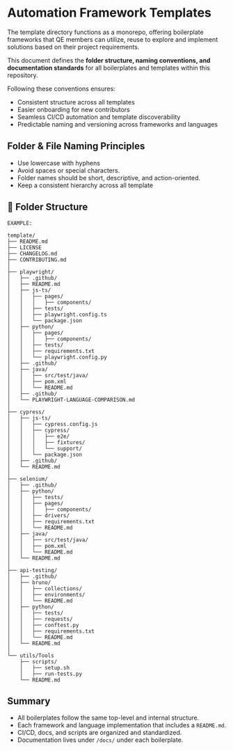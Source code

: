 # Automation Framework Templates
The template directory functions as a monorepo, offering boilerplate frameworks that QE members can utilize, reuse to explore and implement solutions based on their project requirements.

This document defines the **folder structure, naming conventions, and documentation standards** for all boilerplates and templates within this repository.

Following these conventions ensures:
- Consistent structure across all templates  
- Easier onboarding for new contributors  
- Seamless CI/CD automation and template discoverability  
- Predictable naming and versioning across frameworks and languages  


## Folder & File Naming Principles
* Use lowercase with hyphens
* Avoid spaces or special characters.
* Folder names should be short, descriptive, and action-oriented.
* Keep a consistent hierarchy across all template


## 📁 Folder Structure

```
EXAMPLE: 

template/
├── README.md
├── LICENSE
├── CHANGELOG.md
├── CONTRIBUTING.md
│
├── playwright/
│   ├── .github/
│   ├── README.md
│   ├── js-ts/
│   │   ├── pages/
│   │   │   ├── components/
│   │   ├── tests/
│   │   ├── playwright.config.ts
│   │   └── package.json
│   ├── python/
│   │   ├── pages/
│   │   │   ├── components/
│   │   ├── tests/
│   │   ├── requirements.txt
│   │   └── playwright.config.py
│   ├── .github/
│   ├── java/
│   │   ├── src/test/java/
│   │   ├── pom.xml
│   │   └── README.md
│   ├── .github/
│   └── PLAYWRIGHT-LANGUAGE-COMPARISON.md
│
├── cypress/
│   ├── js-ts/
│   │   ├── cypress.config.js
│   │   ├── cypress/
│   │   │   ├── e2e/
│   │   │   ├── fixtures/
│   │   │   └── support/
│   │   └── package.json
│   ├── .github/
│   └── README.md
│
├── selenium/
│   ├── .github/
│   ├── python/
│   │   ├── tests/
│   │   ├── pages/
│   │   │   ├── components/
│   │   ├── drivers/
│   │   ├── requirements.txt
│   │   └── README.md
│   ├── java/
│   │   ├── src/test/java/
│   │   ├── pom.xml
│   │   └── README.md
│   └── README.md
│
├── api-testing/
│   ├── .github/
│   ├── bruno/
│   │   ├── collections/
│   │   ├── environments/
│   │   └── README.md
│   ├── python/
│   │   ├── tests/
│   │   ├── requests/
│   │   ├── conftest.py
│   │   ├── requirements.txt
│   │   └── README.md
│   └── README.md
│
└── utils/Tools
    ├── scripts/
    │   ├── setup.sh
    │   ├── run-tests.py    
    └── README.md
```

## Summary

* All boilerplates follow the same top-level and internal structure.  
* Each framework and language implementation that includes a `README.md`.  
* CI/CD, docs, and scripts are organized and standardized.  
* Documentation lives under `/docs/` under each boilerplate.  

